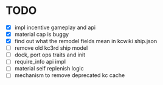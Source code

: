 # TODO

-[x] impl incentive gameplay and api
-[x] material cap is buggy
-[x] find out what the remodel fields mean in kcwiki ship.json
-[ ] remove old kc3rd ship model
-[ ] dock, port ops traits and init
-[ ] require_info api impl
-[ ] material self replenish logic
-[ ] mechanism to remove deprecated kc cache
